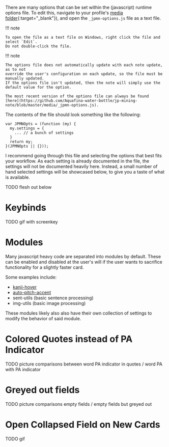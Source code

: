 
There are many options that can be set within the (javascript) runtime options file.
To edit this, navigate to your profile's
[media folder](faq.md#where-is-the-x-folder-in-anki){:target="_blank"}),
and open the `_jpmn-options.js` file as a text file.

!!! note

    To open the file as a text file on Windows, right click the file and select `Edit`.
    Do not double-click the file.


!!! note

    The options file does not automatically update with each note update, as to not
    override the user's configuration on each update, so the file must be manually updated.
    If the options file isn't updated, then the note will simply use the default value for the option.

    The most recent version of the options file can always be found
    [here](https://github.com/Aquafina-water-bottle/jp-mining-note/blob/master/media/_jpmn-options.js).


The contents of the file should look something like the following:
```
var JPMNOpts = (function (my) {
  my.settings = {
    ... // a bunch of settings
  }
  return my;
}(JPMNOpts || {}));
```



I recommend going through this file and selecting the options that best fits your workflow.
As each setting is already documented in the file,
the settings will not be documented heavily here.
Instead, a small number of hand selected settings will be showcased below,
to give you a taste of what is available.

TODO flesh out below

# Keybinds
TODO gif with screenkey

# Modules
Many javascript heavy code are separated into modules by default.
These can be enabled and disabled at the user's will if the user
wants to sacrifice functionality for a slightly faster card.

Some examples include:

- [kanji-hover](kanjihover.md)
- [auto-pitch-accent](autopa.md)
- sent-utils (basic sentence processing)
- img-utils (basic image processing)

These modules likely also also have their own collection of settings
to modify the behavior of said module.

# Colored Quotes instead of PA Indicator
TODO picture comparisons between word PA indicator in quotes / word PA with PA indicator

# Greyed out fields
TODO picture comparisons empty fields / empty fields but greyed out

# Open Collapsed Field on New Cards
TODO gif

